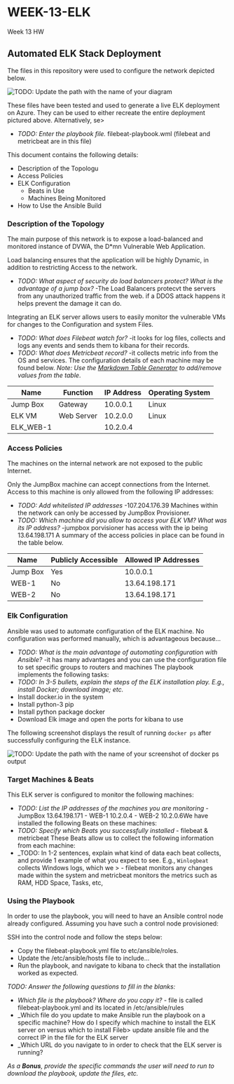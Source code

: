 # WEEK-13-ELK
Week 13 HW
## Automated ELK Stack Deployment

The files in this repository were used to configure the network depicted below.

![TODO: Update the path with the name of your diagram](Images/diagram_filename.png)

These files have been tested and used to generate a live ELK deployment on Azure. They can be used to either recreate the entire deployment pictured above. Alternatively, se>
  - _TODO: Enter the playbook file._ filebeat-playbook.wml (filebeat and metricbeat are in this file)

This document contains the following details:
- Description of the Topologu
- Access Policies
- ELK Configuration
  - Beats in Use
  - Machines Being Monitored
- How to Use the Ansible Build


### Description of the Topology

The main purpose of this network is to expose a load-balanced and monitored instance of DVWA, the D*mn Vulnerable Web Application.

Load balancing ensures that the application will be highly Dynamic, in addition to restricting Access to the network.
- _TODO: What aspect of security do load balancers protect? What is the advantage of a jump box?_
-The Load Balancers protecvt the servers from any unauthorized traffic from the web. if a DDOS attack happens it helps prevent the damage it can do.

Integrating an ELK server allows users to easily monitor the vulnerable VMs for changes to the Configuration and system Files.
- _TODO: What does Filebeat watch for?_
        -it looks for log files, collects and logs any events and sends them to kibana for their records.
- _TODO: What does Metricbeat record?_
        -it collects metric info from the OS and services.
The configuration details of each machine may be found below.
_Note: Use the [Markdown Table Generator](http://www.tablesgenerator.com/markdown_tables) to add/remove values from the table_.

| Name       | Function   | IP Address | Operating System |
|------------|------------|------------|------------------|
| Jump Box   | Gateway    | 10.0.0.1   | Linux            |
| ELK VM     | Web Server | 10.2.0.0   | Linux            |
| ELK_WEB-1  |            | 10.2.0.4   |                  |
### Access Policies

The machines on the internal network are not exposed to the public Internet.

Only the JumpBox machine can accept connections from the Internet. Access to this machine is only allowed from the following IP addresses:
- _TODO: Add whitelisted IP addresses_
        -107.204.176.39
Machines within the network can only be accessed by JumpBox Provisioner.
- _TODO: Which machine did you allow to access your ELK VM? What was its IP address?_
        -jumpbox porvisioner has access with the ip being 13.64.198.171
A summary of the access policies in place can be found in the table below.

| Name     | Publicly Accessible | Allowed IP Addresses |
|----------|---------------------|----------------------|
| Jump Box | Yes                 | 10.0.0.1             |
| WEB-1    | No                  | 13.64.198.171        |
| WEB-2    | No                  | 13.64.198.171        |

### Elk Configuration

Ansible was used to automate configuration of the ELK machine. No configuration was performed manually, which is advantageous because...
- _TODO: What is the main advantage of automating configuration with Ansible?_
        -it has many advantages and you can use the configuration file to set specific groups to routers and machines
The playbook implements the following tasks:
- _TODO: In 3-5 bullets, explain the steps of the ELK installation play. E.g., install Docker; download image; etc._
- Install docker.io in the system
- Install python-3 pip
- Install python package docker
- Download Elk image and open the ports for kibana to use

The following screenshot displays the result of running `docker ps` after successfully configuring the ELK instance.

![TODO: Update the path with the name of your screenshot of docker ps output](Images/docker_ps_output.png)

### Target Machines & Beats
This ELK server is configured to monitor the following machines:
- _TODO: List the IP addresses of the machines you are monitoring_
        - JumpBox 13.64.198.171
        - WEB-1 10.2.0.4
        - WEB-2 10.2.0.6We have installed the following Beats on these machines:
- _TODO: Specify which Beats you successfully installed_
        - filebeat & metricbeat
These Beats allow us to collect the following information from each machine:
- _TODO: In 1-2 sentences, explain what kind of data each beat collects, and provide 1 example of what you expect to see. E.g., `Winlogbeat` collects Windows logs, which we >        - filebeat monitors any changes made within the system and metricbeat monitors the metrics such as RAM, HDD Space, Tasks, etc,
### Using the Playbook
In order to use the playbook, you will need to have an Ansible control node already configured. Assuming you have such a control node provisioned:

SSH into the control node and follow the steps below:
- Copy the filebeat-playbook.yml file to etc/ansible/roles.
- Update the /etc/ansible/hosts file to include...
- Run the playbook, and navigate to kibana to check that the installation worked as expected.

_TODO: Answer the following questions to fill in the blanks:_
- _Which file is the playbook? Where do you copy it?_
        - file is called filebeat-playbook.yml and its located in /etc/ansible/rules
- _Which file do you update to make Ansible run the playbook on a specific machine? How do I specify which machine to install the ELK server on versus which to install Fileb>        update ansible file and the correct IP in the file for the ELK server
- _Which URL do you navigate to in order to check that the ELK server is running?

_As a **Bonus**, provide the specific commands the user will need to run to download the playbook, update the files, etc._

